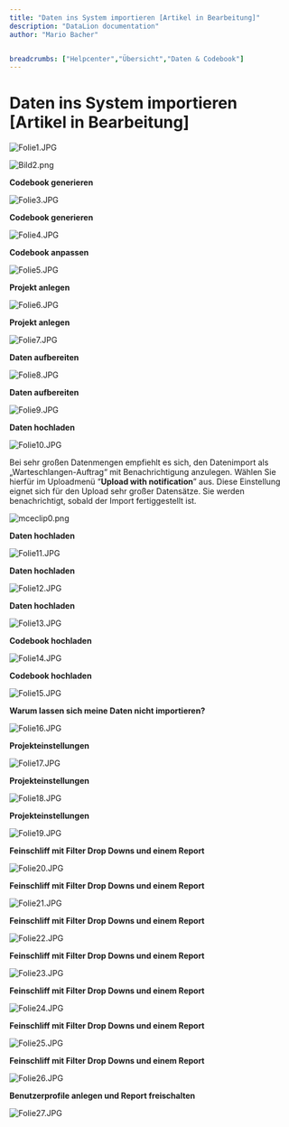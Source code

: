 ```yaml
---
title: "Daten ins System importieren [Artikel in Bearbeitung]"
description: "DataLion documentation"
author: "Mario Bacher"


breadcrumbs: ["Helpcenter","Übersicht","Daten & Codebook"]
---
```


# Daten ins System importieren [Artikel in Bearbeitung]

![Folie1.JPG](/img/83263592.jpg)

![Bild2.png](/img/83263599.png)

**Codebook generieren**  

![Folie3.JPG](/img/83263605.jpg)

**Codebook generieren**

![Folie4.JPG](/img/83263611.jpg)

**Codebook anpassen**  

![Folie5.JPG](/img/83263617.jpg)

**Projekt anlegen**  

![Folie6.JPG](/img/83263623.jpg)

**Projekt anlegen**

![Folie7.JPG](/img/83263629.jpg)

**Daten aufbereiten**  

![Folie8.JPG](/img/83263635.jpg)

**Daten aufbereiten**

![Folie9.JPG](/img/83263641.jpg)

**Daten hochladen**  

![Folie10.JPG](/img/83263647.jpg)

Bei sehr großen Datenmengen empfiehlt es sich, den Datenimport als „Warteschlangen-Auftrag“ mit Benachrichtigung anzulegen. Wählen Sie hierfür im Uploadmenü “**Upload with notification**” aus. Diese Einstellung eignet sich für den Upload sehr großer Datensätze. Sie werden benachrichtigt, sobald der Import fertiggestellt ist. 

![mceclip0.png](/img/83263653.png)

**Daten hochladen**

![Folie11.JPG](/img/83263659.jpg)

**Daten hochladen**

![Folie12.JPG](/img/83263665.jpg)

**Daten hochladen**

![Folie13.JPG](/img/83263671.jpg)

**Codebook hochladen**  

![Folie14.JPG](/img/83263677.jpg)

**Codebook hochladen**

![Folie15.JPG](/img/83263683.jpg)

**Warum lassen sich meine Daten nicht importieren?**  

![Folie16.JPG](/img/83263689.jpg)

**Projekteinstellungen**  

![Folie17.JPG](/img/83263695.jpg)

**Projekteinstellungen**

![Folie18.JPG](/img/83263701.jpg)

**Projekteinstellungen**

![Folie19.JPG](/img/83263707.jpg)

**Feinschliff mit Filter Drop Downs und einem Report**  

![Folie20.JPG](/img/83263713.jpg)

**Feinschliff mit Filter Drop Downs und einem Report**

![Folie21.JPG](/img/83263719.jpg)

**Feinschliff mit Filter Drop Downs und einem Report**

![Folie22.JPG](/img/83263725.jpg)

**Feinschliff mit Filter Drop Downs und einem Report**

![Folie23.JPG](/img/83263731.jpg)

**Feinschliff mit Filter Drop Downs und einem Report**

![Folie24.JPG](/img/83263737.jpg)

**Feinschliff mit Filter Drop Downs und einem Report**

![Folie25.JPG](/img/83263743.jpg)

**Feinschliff mit Filter Drop Downs und einem Report**

![Folie26.JPG](/img/83263749.jpg)

**Benutzerprofile anlegen und Report freischalten**  

![Folie27.JPG](/img/83263755.jpg)
